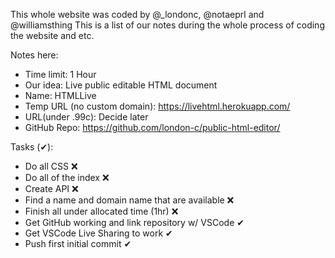 This whole website was coded by @_londonc, @notaeprl and @williamsthing
This is a list of our notes during the whole process of coding the website and etc.

Notes here:
 * Time limit: 1 Hour
 * Our idea: Live public editable HTML document
 * Name: HTMLLive
 * Temp URL (no custom domain): https://livehtml.herokuapp.com/ 
 * URL(under .99c): Decide later
 * GitHub Repo: https://github.com/london-c/public-html-editor/

Tasks (✔):
 * Do all CSS ❌
 * Do all of the index ❌
 * Create API ❌
 * Find a name and domain name that are available ❌
 * Finish all under allocated time (1hr) ❌
 * Get GitHub working and link repository w/ VSCode ✔
 * Get VSCode Live Sharing to work ✔
 * Push first initial commit ✔